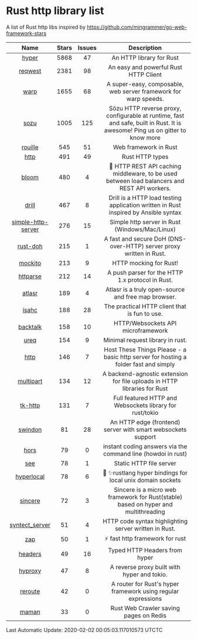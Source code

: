 # Rust http library list

A list of Rust http libs inspired by https://github.com/mingrammer/go-web-framework-stars


|Name|Stars|Issues|Description|
|:--:|:---:|:--:|:----:|
|[hyper](https://github.com/hyperium/hyper)|5868|47|An HTTP library for Rust|
|[reqwest](https://github.com/seanmonstar/reqwest)|2381|98|An easy and powerful Rust HTTP Client|
|[warp](https://github.com/seanmonstar/warp)|1655|68|A super-easy, composable, web server framework for warp speeds.|
|[sozu](https://github.com/sozu-proxy/sozu)|1005|125|Sōzu HTTP reverse proxy, configurable at runtime, fast and safe, built in Rust. It is awesome! Ping us on gitter to know more|
|[rouille](https://github.com/tomaka/rouille)|545|51|Web framework in Rust|
|[http](https://github.com/hyperium/http)|491|49|Rust HTTP types|
|[bloom](https://github.com/valeriansaliou/bloom)|480|4|:cherry_blossom: HTTP REST API caching middleware, to be used between load balancers and REST API workers.|
|[drill](https://github.com/fcsonline/drill)|467|8|Drill is a HTTP load testing application written in Rust  inspired by Ansible syntax|
|[simple-http-server](https://github.com/TheWaWaR/simple-http-server)|276|15|Simple http server in Rust (Windows/Mac/Linux)|
|[rust-doh](https://github.com/jedisct1/rust-doh)|215|1|A fast and secure DoH (DNS-over-HTTP) server proxy written in Rust.|
|[mockito](https://github.com/lipanski/mockito)|213|9|HTTP mocking for Rust!|
|[httparse](https://github.com/seanmonstar/httparse)|212|14|A push parser for the HTTP 1.x protocol in Rust.|
|[atlasr](https://github.com/atlasr-org/atlasr)|189|4|Atlasr is a truly open-source and free map browser.|
|[isahc](https://github.com/sagebind/isahc)|188|28|The practical HTTP client that is fun to use.|
|[backtalk](https://github.com/lord/backtalk)|158|10|HTTP/Websockets API microframework|
|[ureq](https://github.com/algesten/ureq)|154|9|Minimal request library in rust.|
|[http](https://github.com/thecoshman/http)|146|7|Host These Things Please - a basic http server for hosting a folder fast and simply|
|[multipart](https://github.com/abonander/multipart)|134|12|A backend-agnostic extension for file uploads in HTTP libraries for Rust|
|[tk-http](https://github.com/swindon-rs/tk-http)|131|7|Full featured HTTP and Websockets library for rust/tokio|
|[swindon](https://github.com/swindon-rs/swindon)|81|28|An HTTP edge (frontend) server with smart websockets support|
|[hors](https://github.com/WindSoilder/hors)|79|0|instant coding answers via the command line (howdoi in rust)|
|[see](https://github.com/wyhaya/see)|78|1|Static HTTP file server|
|[hyperlocal](https://github.com/softprops/hyperlocal)|78|6|🔌 ✨rustlang hyper bindings for local unix domain sockets|
|[sincere](https://github.com/danclive/sincere)|72|3|Sincere is a micro web framework for Rust(stable) based on hyper and multithreading|
|[syntect_server](https://github.com/sourcegraph/syntect_server)|51|4|HTTP code syntax highlighting server written in Rust.|
|[zap](https://github.com/oltdaniel/zap)|50|1|:zap: fast http framework for rust|
|[headers](https://github.com/hyperium/headers)|49|16|Typed HTTP Headers from hyper|
|[hyproxy](https://github.com/moosingin3space/hyproxy)|47|8|A reverse proxy built with hyper and tokio.|
|[reroute](https://github.com/gsquire/reroute)|42|0|A router for Rust's hyper framework using regular expressions|
|[maman](https://github.com/spk/maman)|33|0|Rust Web Crawler saving pages on Redis|

Last Automatic Update: 2020-02-02 00:05:03.117010573 UTCTC